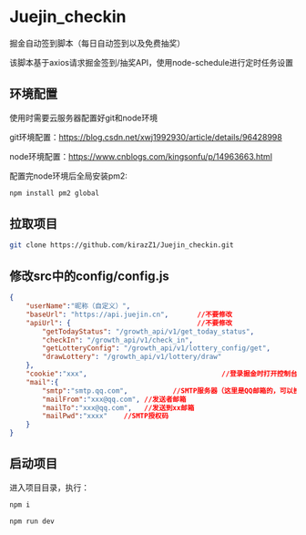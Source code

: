 # Juejin_checkin

掘金自动签到脚本（每日自动签到以及免费抽奖）

该脚本基于axios请求掘金签到/抽奖API，使用node-schedule进行定时任务设置

## 环境配置

使用时需要云服务器配置好git和node环境

git环境配置：<https://blog.csdn.net/xwj1992930/article/details/96428998>

node环境配置：<https://www.cnblogs.com/kingsonfu/p/14963663.html>

配置完node环境后全局安装pm2:

```bash
npm install pm2 global
```

## 拉取项目

```bash
git clone https://github.com/kirazZ1/Juejin_checkin.git
```

## 修改src中的config/config.js

```json
{
    "userName":"昵称（自定义）",
    "baseUrl": "https://api.juejin.cn",       //不要修改
    "apiUrl": {                               //不要修改
        "getTodayStatus": "/growth_api/v1/get_today_status",
        "checkIn": "/growth_api/v1/check_in",
        "getLotteryConfig": "/growth_api/v1/lottery_config/get",
        "drawLottery": "/growth_api/v1/lottery/draw"
    },
    "cookie":"xxx",                                 //登录掘金时打开控制台，可以看请求中的cookie字段，复制粘贴过来
    "mail":{
        "smtp":"smtp.qq.com",           //SMTP服务器（这里是QQ邮箱的，可以换成别的）
        "mailFrom":"xxx@qq.com", //发送者邮箱
        "mailTo":"xxx@qq.com",   //发送到xx邮箱
        "mailPwd":"xxxx"    //SMTP授权码
    }
}
```

## 启动项目

进入项目目录，执行：

```bash
npm i

npm run dev
```
